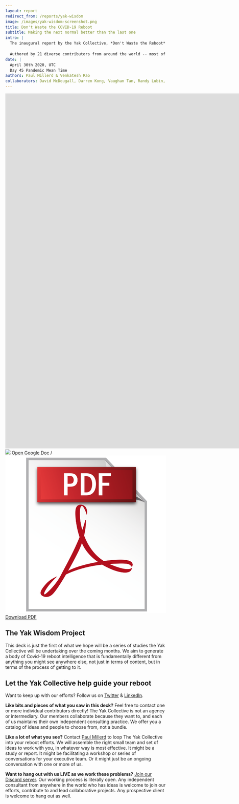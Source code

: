 ```yaml
---
layout: report
redirect_from: /reports/yak-wisdom
image: /images/yak-wisdom-screenshot.png
title: Don't Waste the COVID-19 Reboot
subtitle: Making the next normal better than the last one
intro: |
  The inaugural report by the Yak Collective, *Don't Waste the Reboot* offers organizations a smorgasbord of 25 creative and unexpected provocations, ideas, and action frameworks to navigate the Covid-19 crisis.
  
  Authored by 21 diverse contributors from around the world -- most of whom are working together for the first time -- we believe this report will get you thinking about your reboot efforts in a bolder, more imaginative way. Let us know what you think!
date: |
  April 30th 2020, UTC
  Day 45 Pandemic Mean Time
authors: Paul Millerd & Venkatesh Rao
collaborators: David McDougall, Darren Kong, Vaughan Tan, Randy Lubin, Vlad Mehakovic, Thomas Verhagen, Alex Dobrenko, Sachin Benny, Amanda Reeves, Jordan Peacock, Anne-Laure Le Cunff, Vaughn Tan, Benjamin Taylor, Nita Baum, Vinay Debrou, Tom Critchlow, Rodrigo Pinto, Ben Mosior, Harry Pottash, Jordan Allen
---
```


<iframe class="report" src="https://docs.google.com/presentation/d/e/2PACX-1vTa8T4sQLAF2cbRFTqcxZGefI7A2HP54ZKBlyvpi03iTWrzt10W50MP-fQ13am5_svHeJL_-zjALkVT/embed?start=false&loop=false&delayms=60000" frameborder="0" width="1920" height="1109" allowfullscreen="true" mozallowfullscreen="true" webkitallowfullscreen="true"></iframe>


<div class="reportlinks pv4">
<img class="h1" src="https://ssl.gstatic.com/docs/presentations/images/favicon5.ico"> <a href="https://docs.google.com/presentation/d/1OfBuSq4SImE1Gq2EaAGCAlkwC8LZRCWx-7O_VOHJ5TI/edit#slide=id.p1">Open Google Doc</a> / <img class="h1" src="/images/pdf.png"> <a href="https://docs.google.com/presentation/d/1OfBuSq4SImE1Gq2EaAGCAlkwC8LZRCWx-7O_VOHJ5TI/export/pdf">Download PDF</a>
</div>

## The Yak Wisdom Project

This deck is just the first of what we hope will be a series of studies the Yak Collective will be undertaking over the coming months. We aim to generate a body of Covid-19 reboot intelligence that is fundamentally different from anything you might see anywhere else, not just in terms of content, but in terms of the process of getting to it. 

## Let the Yak Collective help guide your reboot

Want to keep up with our efforts? Follow us on [Twitter](https://twitter.com/yak_collective) & [LinkedIn](https://www.linkedin.com/company/yak-collective/).

**Like bits and pieces of what you saw in this deck?** Feel free to contact one or more individual contributors directly! The Yak Collective is not an agency or intermediary. Our members collaborate because they want to, and each of us maintains their own independent consulting practice. We offer you a catalog of ideas and people to choose from, not a bundle.

**Like a lot of what you see?** Contact [Paul Millerd](mailto:pmillerd@gmail.com) to loop The Yak Collective into your reboot efforts. We will assemble the right small team and set of ideas to work with you, in whatever way is most effective. It might be a study or report. It might be facilitating a workshop or series of conversations for your executive team. Or it might just be an ongoing conversation with one or more of us.

**Want to hang out with us LIVE as we work these problems?** [Join our Discord server](https://discord.gg/Es8AkeC). Our working process is literally open. Any independent consultant from anywhere in the world who has ideas is welcome to join our efforts, contribute to and lead collaborative projects. Any prospective client is welcome to hang out as well.
